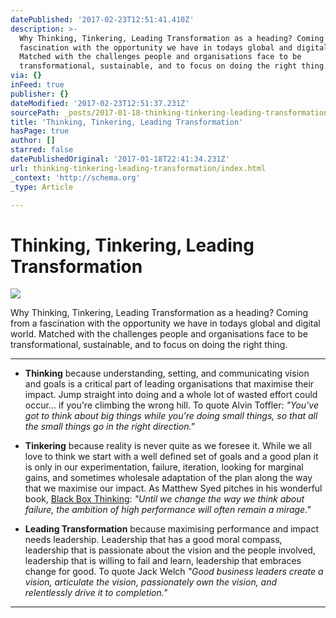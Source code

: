 ```yaml
---
datePublished: '2017-02-23T12:51:41.410Z'
description: >-
  Why Thinking, Tinkering, Leading Transformation as a heading? Coming from a
  fascination with the opportunity we have in todays global and digital world.
  Matched with the challenges people and organisations face to be
  transformational, sustainable, and to focus on doing the right thing.
via: {}
inFeed: true
publisher: {}
dateModified: '2017-02-23T12:51:37.231Z'
sourcePath: _posts/2017-01-18-thinking-tinkering-leading-transformation.md
title: 'Thinking, Tinkering, Leading Transformation'
hasPage: true
author: []
starred: false
datePublishedOriginal: '2017-01-18T22:41:34.231Z'
url: thinking-tinkering-leading-transformation/index.html
_context: 'http://schema.org'
_type: Article

---
```

# Thinking, Tinkering, Leading Transformation
![](https://the-grid-user-content.s3-us-west-2.amazonaws.com/02cd2563-a198-4d8d-a414-bc07516a1a0b.jpg)

Why Thinking, Tinkering, Leading Transformation as a heading? Coming from a fascination with the opportunity we have in todays global and digital world. Matched with the challenges people and organisations face to be transformational, sustainable, and to focus on doing the right thing.

---

* **Thinking** because understanding, setting, and communicating vision and goals is a critical part of leading organisations that maximise their impact. Jump straight into doing and a whole lot of wasted effort could occur... if you're climbing the wrong hill. To quote Alvin Toffler: _"You've got to think about big things while you're doing small things, so that all the small things go in the right direction."_

* **Tinkering** because reality is never quite as we foresee it. While we all love to think we start with a well defined set of goals and a good plan it is only in our experimentation, failure, iteration, looking for marginal gains, and sometimes wholesale adaptation of the plan along the way that we maximise our impact. As Matthew Syed pitches in his wonderful book, [Black Box Thinking][0]: _"Until we change the way we think about failure, the ambition of high performance will often remain a mirage."_

* **Leading Transformation** because maximising performance and impact needs leadership. Leadership that has a good moral compass, leadership that is passionate about the vision and the people involved, leadership that is willing to fail and learn, leadership that embraces change for good. To quote Jack Welch _"Good business leaders create a vision, articulate the vision, passionately own the vision, and relentlessly drive it to completion."_

---



[0]: http://www.matthewsyed.co.uk/books/